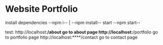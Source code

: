 # Website Portfolio
install dependencies 
    --npm i-- | --npm install--
 start 
    --npm start--

test:
   http://localhost:****/about
   go to about page
   http://localhost:****/portfolio
   go to portfolio page
   http://localhost:****/contact
   go to contact page
   